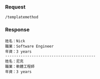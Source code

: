 

### Request 
`/templatemethod`

### Response
	姓名：Nick
	職業：Software Engineer
	年資：3 years
	-----------------------------------------
	姓名：尼克
	職業：軟體工程師
	年資：3 years
	
